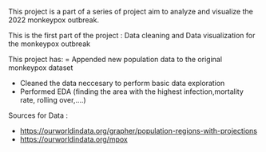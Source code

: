 This project is a part of a series of project aim to analyze and visualize the 2022 monkeypox outbreak.

This is the first part of the project : Data cleaning and Data visualization for the monkeypox outbreak

  This project has:
  = Appended new population data to the original monkeypox dataset
  - Cleaned the data neccesary to perform basic data exploration
  - Performed EDA (finding the area with the highest infection,mortality rate, rolling over,....)



Sources for Data :
-  https://ourworldindata.org/grapher/population-regions-with-projections
-  https://ourworldindata.org/mpox
